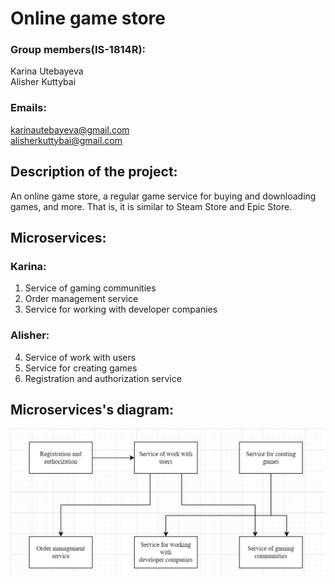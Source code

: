 # Online game store
### Group members(IS-1814R):
 Karina Utebayeva  
 Alisher Kuttybai  

### Emails: 
 karinautebayeva@gmail.com  
 alisherkuttybai@gmail.com  

## Description of the project:
An online game store, a regular game service for buying and downloading games, and more. That is, it is similar to Steam Store and Epic Store.
 
## Microservices:
### Karina:
  1) Service of gaming communities
  2) Order management service
  3) Service for working with developer companies
### Alisher:
  4) Service of work with users
  5) Service for creating games
  6) Registration and authorization service
 
## Microservices's diagram:
![Image alt](diagram.jpg)
